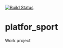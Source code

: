 [![Build Status](https://travis-ci.org/ArtyrGetman/platfor_sport.svg?branch=Artur_branch)](https://travis-ci.org/ArtyrGetman/platfor_sport)
# platfor_sport
Work project
